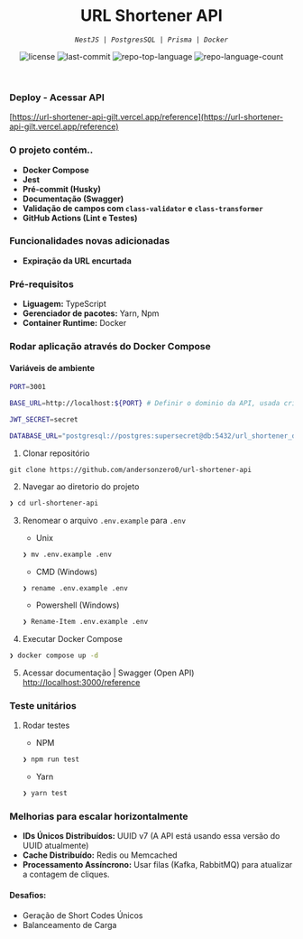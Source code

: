 <p align="center"><h1 align="center">URL Shortener API</h1></p>
<p align="center">
	<em><code>NestJS | PostgresSQL | Prisma | Docker</code></em>
</p>
<p align="center">
	<img src="https://img.shields.io/github/license/andersonzero0/url-shortener-api?style=default&logo=opensourceinitiative&logoColor=white&color=0080ff" alt="license">
	<img src="https://img.shields.io/github/last-commit/andersonzero0/url-shortener-api?style=default&logo=git&logoColor=white&color=0080ff" alt="last-commit">
	<img src="https://img.shields.io/github/languages/top/andersonzero0/url-shortener-api?style=default&color=0080ff" alt="repo-top-language">
	<img src="https://img.shields.io/github/languages/count/andersonzero0/url-shortener-api?style=default&color=0080ff" alt="repo-language-count">
</p>
<br>

### Deploy - Acessar API

[https://url-shortener-api-gilt.vercel.app/reference](https://url-shortener-api-gilt.vercel.app/reference)

### O projeto contém..

- **Docker Compose**
- **Jest**
- **Pré-commit (Husky)**
- **Documentação (Swagger)**
- **Validação de campos com `class-validator` e `class-transformer`**
- **GitHub Actions (Lint e Testes)**

### Funcionalidades novas adicionadas

- **Expiração da URL encurtada**

### Pré-requisitos

- **Liguagem:** TypeScript
- **Gerenciador de pacotes:** Yarn, Npm
- **Container Runtime:** Docker

### Rodar aplicação através do Docker Compose

#### Variáveis de ambiente

```sh
PORT=3001

BASE_URL=http://localhost:${PORT} # Definir o dominio da API, usada criar o shortUrl

JWT_SECRET=secret

DATABASE_URL="postgresql://postgres:supersecret@db:5432/url_shortener_db?schema=public"
```

1. Clonar repositório

```env
git clone https://github.com/andersonzero0/url-shortener-api
```

2. Navegar ao diretorio do projeto

```sh
❯ cd url-shortener-api
```

3. Renomear o arquivo `.env.example` para `.env`

   - Unix

   ```sh
   ❯ mv .env.example .env
   ```

   - CMD (Windows)

   ```sh
   ❯ rename .env.example .env
   ```

   - Powershell (Windows)

   ```sh
   ❯ Rename-Item .env.example .env
   ```

4. Executar Docker Compose

```sh
❯ docker compose up -d
```

5. Acessar documentação | Swagger (Open API)
   [http://localhost:3000/reference](http://localhost:3000/reference)

### Teste unitários

1. Rodar testes

   - NPM

   ```sh
   ❯ npm run test
   ```

   - Yarn

   ```sh
   ❯ yarn test
   ```

### Melhorias para escalar horizontalmente

- **IDs Únicos Distribuídos:** UUID v7 (A API está usando essa versão do UUID atualmente)
- **Cache Distribuído:** Redis ou Memcached
- **Processamento Assíncrono:** Usar filas (Kafka, RabbitMQ) para atualizar a contagem de cliques.

#### Desafios:

- Geração de Short Codes Únicos
- Balanceamento de Carga
